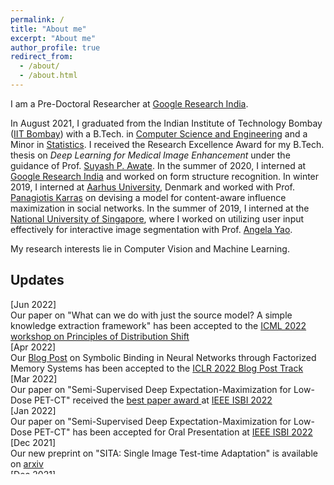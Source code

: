 ```yaml
---
permalink: /
title: "About me"
excerpt: "About me"
author_profile: true
redirect_from: 
  - /about/
  - /about.html
---
```


I am a Pre-Doctoral Researcher at [Google Research India](https://research.google/teams/india-research-lab/). 
<!-- In particular, I am interested in building robust and generalisable Computer Vision models for healthcare applications. -->

In August 2021, I graduated from the Indian Institute of Technology Bombay ([IIT Bombay](https://www.iitb.ac.in/)) with a B.Tech. in [Computer Science and Engineering](https://www.cse.iitb.ac.in/) and a Minor in [Statistics](http://www.math.iitb.ac.in/Academics/minor.php). I received the Research Excellence Award for my B.Tech. thesis on *Deep Learning for Medical Image Enhancement* under the guidance of Prof. [Suyash P. Awate](https://www.cse.iitb.ac.in/~suyash/). In the summer of 2020, I interned at [Google Research India](https://research.google/teams/india-research-lab/) and worked on form structure recognition. In winter 2019, I interned at [Aarhus University](https://international.au.dk/), Denmark and worked with Prof. [Panagiotis Karras](https://cs.au.dk/~karras/) on devising a model for content-aware influence maximization in social networks. In the summer of 2019, I interned at the [National University of Singapore](https://www.nus.edu.sg/), where I worked on utilizing user input effectively for interactive image segmentation with Prof. [Angela Yao](https://www.comp.nus.edu.sg/cs/people/ayao/).

<!-- Resume: [link](https://anshkhurana.github.io/resume.pdf)  
Email: [anshkhurana@google.com](mailto:anshkhurana@google.com) -->

My research interests lie in Computer Vision and Machine Learning. 

Updates
------
<section id="updates" class="home-section ">
    <div class="container ">
            <!-- <div class="col-xs-0 col-md-4 section-heading "></div> -->
            <div class="col-xs-12 col-md-12" style="height: 280px; margin: 0em; overflow-y: auto;">
            <!-- ICML PODS Workshop -->
                <div class="row">
                  <div class="col-xs-4 col-md-3 update-dates">[Jun 2022]</div>
                  <div class="col">
                   Our paper on "What can we do with just the source model? A simple knowledge extraction framework" has been accepted to the <a href=https://sites.google.com/corp/view/icml-2022-pods> ICML 2022 workshop on Principles of Distribution Shift </a>
                </div>
                <!-- ICLR 2022 Blog Post -->
                <div class="row">
                  <div class="col-xs-4 col-md-3 update-dates">[Apr 2022]</div>
                  <div class="col">
                   Our <a href="https://iclr-blog-track.github.io/2022/03/25/emergent-symbols/"> Blog Post</a> on Symbolic Binding in Neural Networks through Factorized Memory Systems has been accepted to the <a href="https://iclr-blog-track.github.io/"> ICLR 2022 Blog Post Track</a></div>  
                </div>
                <!-- ISBI 2022 best paper -->
                <div class="row">
                  <div class="col-xs-4 col-md-3 update-dates">[Mar 2022]</div>
                  <div class="col">
                  Our paper on "Semi-Supervised Deep Expectation-Maximization for Low-Dose PET-CT" received the <a href="https://biomedicalimaging.org/2022/best-paper-awards/"> best paper award </a> at <a href="https://biomedicalimaging.org/2022/">IEEE ISBI 2022</a>
                  </div>
                </div>
                <!-- ISBI 2022 paper -->
                <div class="row">
                  <div class="col-xs-4 col-md-3 update-dates">[Jan 2022]</div>
                  <div class="col">
                  Our paper on "Semi-Supervised Deep Expectation-Maximization for Low-Dose PET-CT" has been accepted for Oral Presentation at <a href="https://biomedicalimaging.org/2022/">IEEE ISBI 2022</a>
                  </div>
                </div>
                <!-- SITA Pre-Print -->
                <div class="row">
                <div class="col-xs-4 col-md-3 update-dates">[Dec 2021]</div>
                  <div class="col"> Our new preprint on "SITA: Single Image Test-time Adaptation" is available on <a href="https://arxiv.org/abs/2112.02355">arxiv</a> </div>
                </div>
                <!-- NSDA Pre-Print -->
                <div class="row">
                <div class="col-xs-4 col-md-3 update-dates">[Dec 2021]</div>
                  <div class="col"> Our new preprint on "Unsupervised Adaptation of Semantic Segmentation Models without Source Data" is available on <a href="https://arxiv.org/abs/2112.02359">arxiv</a> </div>
                </div>
                <!-- Research Excellence Award -->
                <div class="row">
                  <div class="col-xs-4 col-md-3 update-dates">[Aug 2021]</div>
                  <div class="col">Received the Research Excellence Award for my Bachelor Thesis</div>
                </div>
                <!-- IITB Graduation -->
                <div class="row">
                  <div class="col-xs-4 col-md-3 update-dates">[Aug 2021]</div>
                  <div class="col">Graduated from IIT Bombay with B.Tech. in Computer Science and Engineering, securing a <span style="color: blue;">GPA of 9.75/10</span> </div>
                </div>
                <!-- Pre-Doc Start -->
                <div class="row">
                  <div class="col-xs-4 col-md-3 update-dates">[July 2021]</div>
                  <div class="col"> Joined Google Research in Bangalore, India as a Pre-Doctoral Researcher </div>
                </div>
                <!-- GCPR acceptance -->
                <div class="row">
                <div class="col-xs-4 col-md-3 update-dates">[Oct 2020]</div>
                  <div class="col"> Our paper on <a href="https://ieeexplore.ieee.org/document/9413049">Learning Image Inpainting from Incomplete Images using Self-Supervision</a> was accepted at ICPR 2020 </div>
                </div>
                <!-- Institute Academic Prize -->
                <div class="row">
                <div class="col-xs-4 col-md-3 update-dates">[Aug 2020]</div>
                  <div class="col"> Received the Institute Academic Prize at IIT Bombay </div>
                </div>
                <!-- GCPR acceptance -->
                <div class="row">
                <div class="col-xs-4 col-md-3 update-dates">[Aug 2020]</div>
                  <div class="col"> Our paper on <a href="https://link.springer.com/chapter/10.1007/978-3-030-71278-5_13">Multi-stage Fusion for One-Click Segmentation</a> was accepted as Spotlight for GCPR 2020 </div>
                </div>
                <!-- BMVC acceptance -->
                <div class="row">
                <div class="col-xs-4 col-md-3 update-dates">[July 2020]</div>
                  <div class="col"> Our paper on <a href="https://www.bmvc2020-conference.com/conference/papers/paper_0702.html">Two-in-One Refinement for Interactive Segmentation</a> was accepted at BMVC 2020 </div>
                </div>
                <!-- CIKM acceptance -->
                <div class="row">
                <div class="col-xs-4 col-md-3 update-dates">[July 2020]</div>
                  <div class="col"> Our paper on <a href="https://dl.acm.org/doi/abs/10.1145/3340531.3411886">Selecting Influential Features by a Learnable Content-Aware Linear Threshold Model</a> was accepted at CIKM 2020 </div>
                </div>
                <!-- Google Internship -->
               <div class="row">
                <div class="col-xs-4 col-md-3 update-dates">[May 2020]</div>
                  <div class="col"> Started internship at Google Research India</div>
                </div>
                <!-- Aarhus Internship -->
                <div class="row">
                <div class="col-xs-4 col-md-3 update-dates">[Dec 2019]</div>
                  <div class="col"> Started internship at Aarhus University, Denmark with Prof. Panagiotis Karras</div>
                </div>
                <!-- Ubisoft GameJame -->
                <div class="row">
                <div class="col-xs-4 col-md-3 update-dates">[May 2019]</div>
                  <div class="col"> Our team secured 2nd position in the Ubisoft GameJam 48 hours hackathon. Check out our game <a href="{{ base_path }}/bonus">here</a> </div>
                </div>
                <!-- NUS Internship -->
                <div class="row">
                <div class="col-xs-4 col-md-3 update-dates">[May 2019]</div>
                  <div class="col"> Started internship at National University of Singapore with Prof. Angela Yao 
                  </div>
                </div>
            </div>
      </div>
</section>


<!-- <div class="row">
                <div class="col-xs-4 col-md-3 update-dates">[_ 202_]</div>
                  <div class="col"> ... </div>
                </div> -->